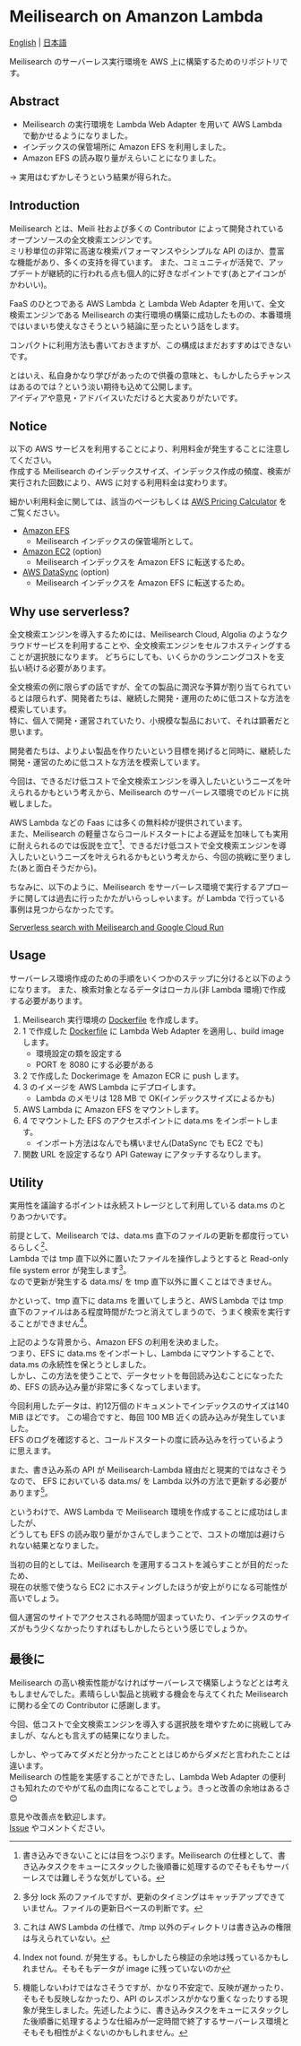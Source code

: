 # Meilisearch on Amanzon Lambda

[English](./README.md) | [日本語](./README_ja.md)

Meilisearch のサーバーレス実行環境を AWS 上に構築するためのリポジトリです。  

## Abstract 

- Meilisearch の実行環境を Lambda Web Adapter を用いて AWS Lambda で動かせるようになりました。
- インデックスの保管場所に Amazon EFS を利用しました。
- Amazon EFS の読み取り量がえらいことになりました。

→ 実用はむずかしそうという結果が得られた。

## Introduction 

Meilisearch とは、Meili 社および多くの Contributor によって開発されているオープンソースの全文検索エンジンです。  
ミリ秒単位の非常に高速な検索パフォーマンスやシンプルな API のほか、豊富な機能があり、多くの支持を得ています。
また、コミュニティが活発で、アップデートが継続的に行われる点も個人的に好きなポイントです(あとアイコンがかわいい)。

FaaS のひとつである AWS Lambda と Lambda Web Adapter を用いて、全文検索エンジンである Meilisearch の実行環境の構築に成功したものの、本番環境ではいまいち使えなさそうという結論に至ったという話をします。

コンパクトに利用方法も書いておきますが、この構成はまだおすすめはできないです。  

とはいえ、私自身かなり学びがあったので供養の意味と、もしかしたらチャンスはあるのでは？という淡い期待も込めて公開します。  
アイディアや意見・アドバイスいただけると大変ありがたいです。  

## Notice

以下の AWS サービスを利用することにより、利用料金が発生することに注意してください。  
作成する Meilisearch のインデックスサイズ、インデックス作成の頻度、検索が実行された回数により、AWS に対する利用料金は変わります。

細かい利用料金に関しては、該当のページもしくは [AWS Pricing Calculator](https://calculator.aws/#/) をご覧ください。

- [Amazon EFS](https://aws.amazon.com/jp/efs/pricing/)
    - Meilisearch インデックスの保管場所として。
- [Amazon EC2](https://aws.amazon.com/jp/ec2/pricing/) (option)
    - Meilisearch インデックスを Amazon EFS に転送するため。
- [AWS DataSync](https://aws.amazon.com/jp/datasync/pricing/) (option)
    - Meilisearch インデックスを Amazon EFS に転送するため。

## Why use serverless?

全文検索エンジンを導入するためには、Meilisearch Cloud, Algolia のようなクラウドサービスを利用することや、全文検索エンジンをセルフホスティングすることが選択肢になります。
どちらにしても、いくらかのランニングコストを支払い続ける必要があります。  

全文検索の例に限らずの話ですが、全ての製品に潤沢な予算が割り当てられているとは限られず、開発者たちは、継続した開発・運用のために低コストな方法を模索しています。  
特に、個人で開発・運営されていたり、小規模な製品において、それは顕著だと思います。  

開発者たちは、よりよい製品を作りたいという目標を掲げると同時に、継続した開発・運営のために低コストな方法を模索しています。  

今回は、できるだけ低コストで全文検索エンジンを導入したいというニーズを叶えられるかもという考えから、Meilisearch のサーバーレス環境でのビルドに挑戦しました。

AWS Lambda などの Faas には多くの無料枠が提供されています。  
また、Meilisearch の軽量さならコールドスタートによる遅延を加味しても実用に耐えられるのでは仮説を立て[^1]、できるだけ低コストで全文検索エンジンを導入したいというニーズを叶えられるかもという考えから、今回の挑戦に至りました(あと面白そうだから)。  

ちなみに、以下のように、Meilisearch をサーバーレス環境で実行するアプローチに関しては過去に行ったかたがいらっしゃいます。が Lambda で行っている事例は見つからなかったです。

[Serverless search with Meilisearch and Google Cloud Run](https://blog.simonireilly.com/posts/serverless-search)

## Usage

サーバーレス環境作成のための手順をいくつかのステップに分けると以下のようになります。
また、検索対象となるデータはローカル(非 Lambda 環境)で作成する必要があります。

1. Meilisearch 実行環境の [Dockerfile](./prod/Dockerfile) を作成します。  
2. 1 で作成した [Dockerfile](./prod/Dockerfile) に Lambda Web Adapter を適用し、build image します。
    - 環境設定の類を設定する
    - PORT を 8080 にする必要がある
3. 2 で作成した Dockerimage を Amazon ECR に push します。
4. 3 のイメージを AWS Lambda にデプロイします。
    - Lambda のメモリは 128 MB で OK(インデックスサイズによるかも)
5. AWS Lambda に Amazon EFS をマウントします。
6. 4 でマウントした EFS のアクセスポイントに data.ms をインポートします。
    - インポート方法はなんでも構いません(DataSync でも EC2 でも)
7. 関数 URL を設定するなり API Gateway にアタッチするなりします。

## Utility 

実用性を議論するポイントは永続ストレージとして利用している data.ms のとりあつかいです。  

前提として、Meilisearch では、data.ms 直下のファイルの更新を都度行っているらしく[^2]、  
Lambda では tmp 直下以外に置いたファイルを操作しようとすると Read-only file system error が発生します[^3]。  
なので更新が発生する data.ms/ を tmp 直下以外に置くことはできません。  

かといって、tmp 直下に data.ms を置いてしまうと、AWS Lambda では tmp 直下のファイルはある程度時間がたつと消えてしまうので、うまく検索を実行することができません[^4]。  

上記のような背景から、Amazon EFS の利用を決めました。  
つまり、EFS に data.ms をインポートし、Lambda にマウントすることで、data.ms の永続性を保とうとしました。  
しかし、この方法を使うことで、データセットを毎回読み込むことになったため、EFS の読み込み量が非常に多くなってしまいます。  

今回利用したデータは、約12万個のドキュメントでインデックスのサイズは140 MiB ほどです。 この場合ですと、毎回 100 MB 近くの読み込みが発生していました。  
EFS のログを確認すると、コールドスタートの度に読み込みを行っているように思えます。  

また、書き込み系の API が Meilisearch-Lambda 経由だと現実的ではなさそうなので、  EFS においている data.ms/ を Lambda 以外の方法で更新する必要があります[^5]。  

というわけで、AWS Lambda で Meilisearch 環境を作成することに成功はしましたが、  
どうしても EFS の読み取り量がかさんでしまうことで、コストの増加は避けられない結果となりました。  

当初の目的としては、Meilisearch を運用するコストを減らすことが目的だったため、  
現在の状態で使うなら EC2 にホスティングしたほうが安上がりになる可能性が高いでしょう。  

個人運営のサイトでアクセスされる時間が固まっていたり、インデックスのサイズがもう少くなかったりすればもしかしたらという感じでしょうか。 

## 最後に 

Meilisearch の高い検索性能がなければサーバーレスで構築しようなどとは考えもしませんでした。素晴らしい製品と挑戦する機会を与えてくれた Meilisearch に関わる全ての Contributor に感謝します。

今回、低コストで全文検索エンジンを導入する選択肢を増やすために挑戦してみましが、なんとも言えずの結果になりました。  

しかし、やってみてダメだと分かったこととはじめからダメだと言われたことは違います。  
Meilisearch の性能を実感することができたし、Lambda Web Adapter の便利さも知れたのでやがて私の血肉になることでしょう。きっと改善の余地はあるさ😊


意見や改善点を歓迎します。  
[Issue](https://github.com/ndjndj/meilisearch-on-aws-lambda) やコメントください。

[^1]: 書き込みできないことには目をつぶります。Meilisearch の仕様として、書き込みタスクをキューにスタックした後順番に処理するのでそもそもサーバーレスでは難しそうな気がしている。 
[^2]: 多分 lock 系のファイルですが、更新のタイミングはキャッチアップできていません。ファイルの更新日ベースの判断です。  
[^3]: これは AWS Lambda の仕様で、/tmp 以外のディレクトリは書き込みの権限は与えられていない。  
[^4]: Index not found. が発生する。もしかしたら検証の余地は残っているかもしれません。そもそもデータが image に残っていないのか  
[^5]: 機能しないわけではなさそうですが、かなり不安定で、反映が遅かったり、そもそも反映しなかったり、API のレスポンスがかなり重くなったりする現象が発生しました。先述したように、書き込みタスクをキューにスタックした後順番に処理するような仕組みが一定時間で終了するサーバーレス環境とそもそも相性がよくないのかもしれません。 